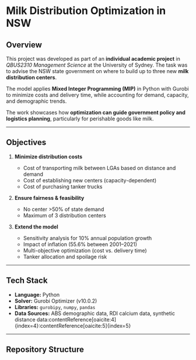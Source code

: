 # Milk Distribution Optimization in NSW

## Overview  
This project was developed as part of an **individual academic project** in *QBUS2310 Management Science* at the University of Sydney. The task was to advise the NSW state government on where to build up to three new **milk distribution centers**.  

The model applies **Mixed Integer Programming (MIP)** in Python with Gurobi to minimize costs and delivery time, while accounting for demand, capacity, and demographic trends.  

The work showcases how **optimization can guide government policy and logistics planning**, particularly for perishable goods like milk.

---

## Objectives  
1. **Minimize distribution costs**  
   - Cost of transporting milk between LGAs based on distance and demand  
   - Cost of establishing new centers (capacity-dependent)  
   - Cost of purchasing tanker trucks  

2. **Ensure fairness & feasibility**  
   - No center >50% of state demand  
   - Maximum of 3 distribution centers  

3. **Extend the model**  
   - Sensitivity analysis for 10% annual population growth  
   - Impact of inflation (55.6% between 2001–2021)  
   - Multi-objective optimization (cost vs. delivery time)  
   - Tanker allocation and spoilage risk  

---

## Tech Stack  
- **Language:** Python  
- **Solver:** Gurobi Optimizer (v10.0.2)  
- **Libraries:** `gurobipy`, `numpy`, `pandas`  
- **Data Sources:** ABS demographic data, RDI calcium data, synthetic distance data:contentReference[oaicite:4]{index=4}:contentReference[oaicite:5]{index=5}

---

## Repository Structure  

